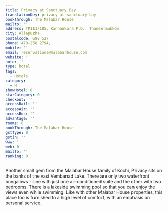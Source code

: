 ```yaml
---
title: Privacy at Sanctuary Bay
translationKey: privacy-at-sanctuary-bay
bookthrough: The Malabar House
mailto: ''
address: TP111/185, Kannankara P.O.  Thaneermukkom
city: Allapuzha
postalcode: 688 527
phone: 478-258 2794,
mobile: ''
email: reservations@malabarhouse.com
website: ''
note: ''
type: hotel
tags:
  - Hotels
category:
  - H
showHotel: 0
starCategory: 0
checkout: ''
accessRail: ''
accessAir: ''
accessBus: ''
advantage: ''
rooms: 0
bookThrough: The Malabar House
gstType: 0
gstin: ''
www: ''
web: 0
mailTo: ''
ranking: 0
---
```







Another small gem from the Malabar House family of Kochi, Privacy sits on the banks of the vast Vembanad Lake.     There are only two waterfront bungalows - one with just one air-conditioned suite and the other with two bedrooms. There is a lakeside swimming pool so that you can enjoy the views even while swimming.    Like with other Malabar House properties, this place too is furnished to a high level of comfort, with an emphasis on personal service.